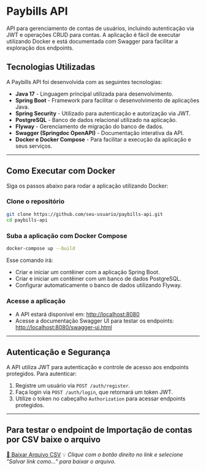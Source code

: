 # Paybills API

API para gerenciamento de contas de usuários, incluindo autenticação via JWT e operações CRUD para contas. A aplicação é fácil de executar utilizando Docker e está documentada com Swagger para facilitar a exploração dos endpoints.

## Tecnologias Utilizadas

A Paybills API foi desenvolvida com as seguintes tecnologias:

- **Java 17** - Linguagem principal utilizada para desenvolvimento.
- **Spring Boot** - Framework para facilitar o desenvolvimento de aplicações Java.
- **Spring Security** - Utilizado para autenticação e autorização via JWT.
- **PostgreSQL** - Banco de dados relacional utilizado na aplicação.
- **Flyway** - Gerenciamento de migração do banco de dados.
- **Swagger (Springdoc OpenAPI)** - Documentação interativa da API.
- **Docker e Docker Compose** - Para facilitar a execução da aplicação e seus serviços.

---

## Como Executar com Docker

Siga os passos abaixo para rodar a aplicação utilizando Docker:

### Clone o repositório

```bash
git clone https://github.com/seu-usuario/paybills-api.git
cd paybills-api
```

### Suba a aplicação com Docker Compose

```bash
docker-compose up --build
```

Esse comando irá:
- Criar e iniciar um contêiner com a aplicação Spring Boot.
- Criar e iniciar um contêiner com um banco de dados PostgreSQL.
- Configurar automaticamente o banco de dados utilizando Flyway.

### Acesse a aplicação

- A API estará disponível em: [http://localhost:8080](http://localhost:8080)
- Acesse a documentação Swagger UI para testar os endpoints: [http://localhost:8080/swagger-ui.html](http://localhost:8080/swagger-ui.html)

---

## Autenticação e Segurança

A API utiliza JWT para autenticação e controle de acesso aos endpoints protegidos. Para autenticar:

1. Registre um usuário via `POST /auth/register`.
2. Faça login via `POST /auth/login`, que retornará um token JWT.
3. Utilize o token no cabeçalho `Authorization` para acessar endpoints protegidos.

---

## Para testar o endpoint de Importação de contas por CSV baixe o arquivo

[📂 Baixar Arquivo CSV](https://github.com/DiegoPriess/paybills-api/raw/master/src/test/resources/test-bills.csv)
💡 *Clique com o botão direito no link e selecione "Salvar link como..." para baixar o arquivo.*
